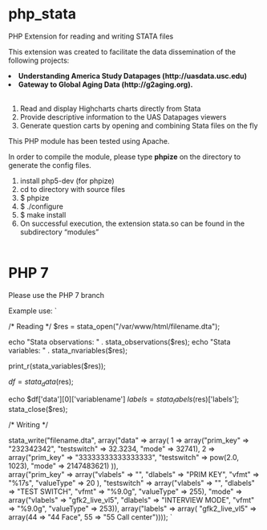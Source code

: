 php_stata
=========

PHP Extension for reading and writing STATA files<br>

This extension was created to facilitate the data dissemination of the following projects: <br>

<li><b>Understanding America Study Datapages (http://uasdata.usc.edu) </b></li>
<li><b>Gateway to Global Aging Data (http://g2aging.org). </b></li><br>


1) Read and display Highcharts charts directly from Stata<br>
2) Provide descriptive information to the UAS Datapages viewers<br>
3) Generate question carts by opening and combining Stata files on the fly<br>

This PHP module has been tested using Apache.

In order to compile the module, please type <b>phpize</b> on the directory to generate the config files.

1) install php5-dev (for phpize)<br>
2) cd to directory with source files<br>
3) $ phpize<br>
4) $ ./configure<br>
5) $ make install<br>
6) On successful execution, the extension stata.so can be found in the subdirectory “modules”<br><br>

# PHP 7
Please use the PHP 7 branch

Example use:
`

/* Reading */
$res = stata_open("/var/www/html/filename.dta");

echo "Stata observations: " . stata_observations($res);
echo "Stata variables: " . stata_nvariables($res);


print_r(stata_variables($res));

$df = stata_data($res);

echo $df['data'][0]['variablename']
$labels = stata_labels($res)['labels'];
stata_close($res);


/* Writing */

stata_write("filename.dta", array("data" => 
                                        array( 1 => array("prim_key" => "232342342", 
                                                          "testswitch" => 32.3234, 
                                                          "mode" => 32741), 
                                               2 => array("prim_key" => "33333333333333333", 
                                                          "testswitch" => pow(2.0, 1023), 
                                                          "mode" => 2147483621) )),  
                                        array("prim_key" => array("vlabels" => "",
                                                                   "dlabels" => "PRIM KEY",
                                                                   "vfmt" => "%17s",
                                                                   "valueType" => 20 ),
                                              "testswitch" => array("vlabels" => "",
                                                                    "dlabels" => "TEST SWITCH",
                                                                    "vfmt" => "%9.0g",
                                                                    "valueType" => 255), 
                                               "mode"  =>  array("vlabels" => "gfk2_live_vl5",
                                                                     "dlabels" => "INTERVIEW MODE", 
                                                                     "vfmt" => "%9.0g", 
			                        		     "valueType" => 253)), 
                                        array("labels" => array( "gfk2_live_vl5" => 
                                                                      array(44 => "44 Face",
                                                                      55 => "55 Call center"))));
`

